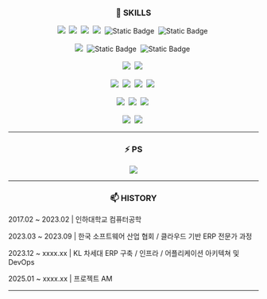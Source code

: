 <h3 align="center">🤔 SKILLS </h3>
<p align="center">
  <img src="https://img.shields.io/badge/C++-00599C?style=flat-square&logo=C%2B%2B&logoColor=white"/></a>&nbsp 
  <img src="https://img.shields.io/badge/Java-007396?style=flat-square&logo=Java&logoColor=white"/></a>&nbsp
  <img src="https://img.shields.io/badge/Python-3766AB?style=flat-square&logo=Python&logoColor=white"/></a>&nbsp 
  <img src="https://img.shields.io/badge/Javascript-ffb13b?style=flat-square&logo=javascript&logoColor=white"/></a>&nbsp 
  <img alt="Static Badge" src="https://img.shields.io/badge/TypeScript-%233178C6?style=flat-square&logo=typescript&logoColor=white"></a>&nbsp 
  <img alt="Static Badge" src="https://img.shields.io/badge/ShellScript-%23FFD500?style=flat-square&logoColor=white"></a>&nbsp 
  <br><br>
  <img src="https://img.shields.io/badge/React-%2361DAFB?style=flat-square&logo=react&logoColor=white"></a>&nbsp
  <img alt="Static Badge" src="https://img.shields.io/badge/Spring--Boot-%236DB33F?style=flat-square&logo=spring-boot&logoColor=white"></a>&nbsp
  <img alt="Static Badge" src="https://img.shields.io/badge/Spring--Batch-%236DB33F?style=flat-square&logo=spring&logoColor=white"></a>&nbsp
  <br><br>
  <img src="https://img.shields.io/badge/Mysql-%234479A1?style=flat-square&logo=mysql&logoColor=white"></a>&nbsp
  <img src="https://img.shields.io/badge/Oracle-red?style=flat-square&logo=oracle&logoColor=white"></a>&nbsp
  <br><br>
  <img src="https://img.shields.io/badge/Git-%23F05032?style=flat-square&logo=git&logoColor=white"></a>&nbsp
  <img src="https://img.shields.io/badge/Gitlab-%23FC6D26?style=flat-square&logo=gitlab&logoColor=white"></a>&nbsp
  <img src="https://img.shields.io/badge/Gitlab--Runner-%23FC6D26?style=flat-square&logoColor=white"></a>&nbsp
  <img src="https://img.shields.io/badge/Jenkins-%23D24939?style=flat-square&logo=jenkins&logoColor=white"></a>&nbsp
  <br><br>
  <img src="https://img.shields.io/badge/Ubuntu-%23E95420?style=flat-square&logo=ubuntu&logoColor=white"></a>&nbsp
  <img src="https://img.shields.io/badge/Redhat-%23EE0000?style=flat-square&logo=redhat&logoColor=white"></a>&nbsp
  <img src="https://img.shields.io/badge/Arch--Linux-%231793d1?style=flat-square&logo=ArchLinux&logoColor=white"></a>&nbsp
  <br><br>
  <img src="https://img.shields.io/badge/Docker-%232496ED?style=flat-square&logo=docker&logoColor=white"></a>&nbsp
  <img src="https://img.shields.io/badge/K8s-%23326CE5?style=flat-square&logo=kubernetes&logoColor=white"></a>&nbsp
</p>
<hr>
<h3 align="center">⚡ PS </h3>
<p align="center">
  <img src="http://mazassumnida.wtf/api/v2/generate_badge?boj=jsh031613" />
</p>
<hr>
<h3 align="center">📫 HISTORY </h3>
<p align="center">
  <p>2017.02 ~ 2023.02 | 인하대학교 컴퓨터공학</p>
  <p>2023.03 ~ 2023.09 | 한국 소프트웨어 산업 협회 / 클라우드 기반 ERP 전문가 과정</p>
  <p>2023.12 ~ xxxx.xx | KL 차세대 ERP 구축 / 인프라 / 어플리케이션 아키텍쳐 및 DevOps
  <p>2025.01 ~ xxxx.xx | 프로젝트 AM
  <hr>
</p> 

